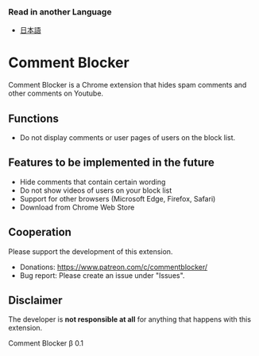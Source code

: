 ### Read in another Language
- [日本語](./README.ja.md)

# Comment Blocker
Comment Blocker is a Chrome extension that hides spam comments and other comments on Youtube.

## Functions
- Do not display comments or user pages of users on the block list.

## Features to be implemented in the future
- Hide comments that contain certain wording
- Do not show videos of users on your block list
- Support for other browsers (Microsoft Edge, Firefox, Safari)
- Download from Chrome Web Store

## Cooperation
Please support the development of this extension.
- Donations: https://www.patreon.com/c/commentblocker/
- Bug report: Please create an issue under "Issues".

## Disclaimer
The developer is <b>not responsible at all</b> for anything that happens with this extension.

Comment Blocker β 0.1
